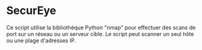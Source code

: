 # SecurEye
Ce script utilise la bibliothèque Python "nmap" pour effectuer des scans de port sur un réseau ou un serveur cible. Le script peut scanner un seul hôte ou une plage d'adresses IP.
